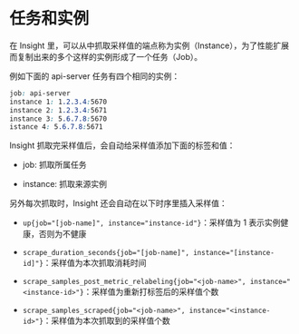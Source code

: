 # 任务和实例

在 Insight 里，可以从中抓取采样值的端点称为实例（Instance），为了性能扩展而复制出来的多个这样的实例形成了一个任务（Job）。

例如下面的 api-server 任务有四个相同的实例：

```css
job: api-server
instance 1: 1.2.3.4:5670
instance 2: 1.2.3.4:5671
instance 3: 5.6.7.8:5670
istance 4: 5.6.7.8:5671
  ```
  
Insight 抓取完采样值后，会自动给采样值添加下面的标签和值：

- job: 抓取所属任务

- instance: 抓取来源实例

另外每次抓取时，Insight 还会自动在以下时序里插入采样值：

- `up{job="[job-name]", instance="instance-id"}`：采样值为 1 表示实例健康，否则为不健康

- `scrape_duration_seconds{job="[job-name]", instance="[instance-id]"}`：采样值为本次抓取消耗时间

- `scrape_samples_post_metric_relabeling{job="<job-name>", instance="<instance-id>"}`：采样值为重新打标签后的采样值个数

- `scrape_samples_scraped{job="<job-name>", instance="<instance-id>"}`：采样值为本次抓取到的采样值个数